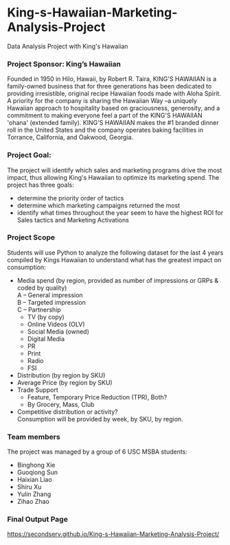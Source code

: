 # King-s-Hawaiian-Marketing-Analysis-Project
Data Analysis Project with King's Hawaiian    

### Project Sponsor: King’s Hawaiian
Founded in 1950 in Hilo, Hawaii, by Robert R. Taira, KING'S HAWAIIAN is a family-owned
business that for three generations has been dedicated to providing irresistible, original recipe
Hawaiian foods made with Aloha Spirit. A priority for the company is sharing the Hawaiian Way
–a uniquely Hawaiian approach to hospitality based on graciousness, generosity, and a
commitment to making everyone feel a part of the KING'S HAWAIIAN 'ohana' (extended family).
KING'S HAWAIIAN makes the #1 branded dinner roll in the United States and the company
operates baking facilities in Torrance, California, and Oakwood, Georgia.

### Project Goal:
The project will identify which sales and marketing programs drive the most impact, thus
allowing King's Hawaiian to optimize its marketing spend. The project has three goals:
- determine the priority order of tactics
- determine which marketing campaigns returned the most
- identify what times throughout the year seem to have the highest ROI for Sales tactics
and Marketing Activations

### Project Scope
Students will use Python to analyze the following dataset for the last 4 years compiled by Kings Hawaiian
to understand what has the greatest impact on consumption:
- Media spend (by region, provided as number of impressions or GRPs & coded by quality)     
      A – General impression      
      B – Targeted impression     
      C – Partnership     
  - TV (by copy)
  - Online Videos (OLV)
  - Social Media (owned)
  - Digital Media
  - PR
  - Print
  - Radio
  - FSI
- Distribution (by region by SKU)
- Average Price (by region by SKU)
- Trade Support
  - Feature, Temporary Price Reduction (TPR), Both?
  - By Grocery, Mass, Club
- Competitive distribution or activity?     
Consumption will be provided by week, by SKU, by region.

### Team members
The project was managed by a group of 6 USC MSBA students:
- Binghong Xie
- Guoqiong Sun
- Haixian Liao
- Shiru Xu
- Yulin Zhang
- Zihao Zhao

### Final Output Page
https://secondserv.github.io/King-s-Hawaiian-Marketing-Analysis-Project/

